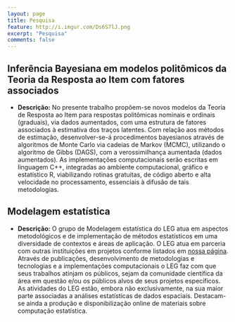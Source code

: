 ```yaml
---
layout: page
title: Pesquisa
feature: http://i.imgur.com/Ds6S7lJ.png
excerpt: "Pesquisa"
comments: false
---
```


## Inferência Bayesiana em modelos politômicos da Teoria da Resposta ao Item com fatores associados

* **Descrição:** No presente trabalho propõem-se novos modelos da Teoria de Resposta ao Item para respostas politômicas nominais e ordinais (graduais), via dados aumentados, com uma estrutura de fatores associados à estimativa dos traços latentes. Com relação aos métodos de estimação, desenvolver-se-á procedimentos bayesianos através de algoritmos de Monte Carlo via cadeias de Markov (MCMC), utilizando o algoritmo de Gibbs (DAGS), com a verossimilhança aumentada (dados aumentados). As implementações computacionais serão escritas em linguagem C++, integradas ao ambiente computacional, gráfico e estatístico R, viabilizando rotinas gratuitas, de código aberto e alta velocidade no processamento, essenciais à difusão de tais metodologias. 

## Modelagem estatística

* **Descrição:** O grupo de Modelagem estatística do LEG atua em aspectos metodológicos e de implementação de métodos estatísticos em uma diversidade de contextos e áreas de aplicação. O LEG atua em parceria com outras instituições em projetos conforme listados em [nossa página](http://www.leg.ufpr.br). Através de publicações, desenvolvimento de metodologias e tecnologias e a implementações computacionais o LEG faz com que seus trabalhos atinjam os públicos, sejam da comunidade científica da área em questão e/ou os públicos alvos de seus projetos específicos. As atividades do LEG estão, embora não exclusivamente, na sua maior parte associadas a análises estatísticas de dados espaciais. Destacam-se ainda a produção e disponibilização online de materiais sobre computação estatística.


